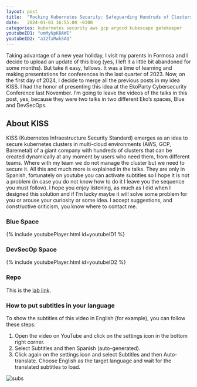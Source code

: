 ```yaml
---
layout: post
title:  "Rocking Kubernetes Security: Safeguarding Hundreds of Clusters in a Dynamic Multi-Cloud Environment"
date:   2024-01-01 16:55:00 -0300
categories: kubernetes security aws gcp argocd kubescape gatekeeper
youtubeID1: "umMyNpKBAWI"
youtubeID2: "a32faMwkSAQ"
---
```

Taking advantage of a new year holiday, I visit my parents in Formosa and I decide to upload an update of this blog (yes, I left it a little bit abandoned for some months). But take it easy, fellows. It was a time of learning and making presentations for conferences in the last quarter of 2023. Now, on the first day of 2024, I decide to merge all the previous posts in my idea KISS. I had the honor of presenting this idea at the EkoParty Cybersecurity Conference last November. I’m going to leave the videos of the talks in this post, yes, because they were two talks in two different Eko’s spaces, Blue and DevSecOps.

## About KISS

KISS (Kubernetes Infraestructure Security Standard) emerges as an idea to secure kubernetes clusters in multi-cloud environments (AWS, GCP, Baremetal) of a giant company with hundreds of clusters that can be created dynamically at any moment by users who need them, from different teams. Where with my team we do not manage the cluster but we need to secure it. All this and much more is explained in the talks. They are only in Spanish, fortunately on youtube you can activate subtitles so I hope it is not a problem (in case you do not know how to do it I leave you the sequence you must follow). I hope you enjoy listening, as much as I did when I designed this solution and if I’m lucky maybe it will solve some problem for you or arouse your curiosity or some idea. I accept suggestions, and constructive criticism, you know where to contact me.

### Blue Space
{% include youtubePlayer.html id=youtubeID1 %}

### DevSecOp Space
{% include youtubePlayer.html id=youtubeID2 %}

### Repo
This is the [lab link](https://github.com/facundoalarcon/kubernetes-security).

### How to put subtitles in your language
To show the subtitles of this video in English (for example), you can follow these steps:

1. Open the video on YouTube and click on the settings icon in the bottom right corner. 
2. Select Subtitles and then Spanish (auto-generated). 
3. Click again on the settings icon and select Subtitles and then Auto-translate. Choose English as the target language and wait for the translated subtitles to load.

![subs](/assets/images/subtitles.gif)


